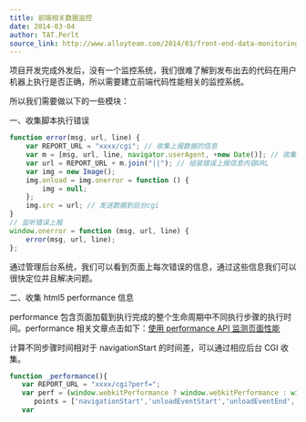 ```yaml
---
title: 前端相关数据监控
date: 2014-03-04
author: TAT.Perlt
source_link: http://www.alloyteam.com/2014/03/front-end-data-monitoring/
---
```


<!-- {% raw %} - for jekyll -->

项目开发完成外发后，没有一个监控系统，我们很难了解到发布出去的代码在用户机器上执行是否正确，所以需要建立前端代码性能相关的监控系统。

所以我们需要做以下的一些模块：

一、收集脚本执行错误

```javascript
function error(msg, url, line) {
    var REPORT_URL = "xxxx/cgi"; // 收集上报数据的信息
    var m = [msg, url, line, navigator.userAgent, +new Date()]; // 收集错误信息，发生错误的脚本文件网络地址，用户代理信息，时间
    var url = REPORT_URL + m.join("||"); // 组装错误上报信息内容URL
    var img = new Image();
    img.onload = img.onerror = function () {
        img = null;
    };
    img.src = url; // 发送数据到后台cgi
}
// 监听错误上报
window.onerror = function (msg, url, line) {
    error(msg, url, line);
};
```

通过管理后台系统，我们可以看到页面上每次错误的信息，通过这些信息我们可以很快定位并且解决问题。

二、收集 html5 performance 信息

performance 包含页面加载到执行完成的整个生命周期中不同执行步骤的执行时间。performance 相关文章点击如下：[使用 performance API 监测页面性能](http://www.alloyteam.com/2012/11/performance-api-monitoring-page-performance/)

计算不同步骤时间相对于 navigationStart 的时间差，可以通过相应后台 CGI 收集。

```javascript
function _performance(){
   var REPORT_URL = "xxxx/cgi?perf=";
   var perf = (window.webkitPerformance ? window.webkitPerformance : window.msPerformance ),
      points = ['navigationStart','unloadEventStart','unloadEventEnd','redirectStart','redirectEnd','fetchStart','domainLookupStart','connectStart','requestStart','responseStart','responseEnd','domLoading','domInteractive','domContentLoadedEventEnd','domComplete','loadEventStart','loadEventEnd'];
   var
```


<!-- {% endraw %} - for jekyll -->